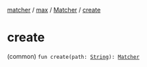 [matcher](../../index.md) / [max](../index.md) / [Matcher](index.md) / [create](./create.md)

# create

(common) `fun create(path: `[`String`](https://kotlinlang.org/api/latest/jvm/stdlib/kotlin/-string/index.html)`): `[`Matcher`](index.md)